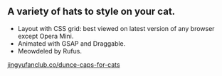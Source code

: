 ## A variety of hats to style on your cat.

+ Layout with CSS grid: best viewed on latest version of any browser except Opera Mini.
+ Animated with GSAP and Draggable.
+ Meowdeled by Rufus.

[jingyufanclub.co/dunce-caps-for-cats](http://jingyufanclub.co/dunce-caps-for-cats)
